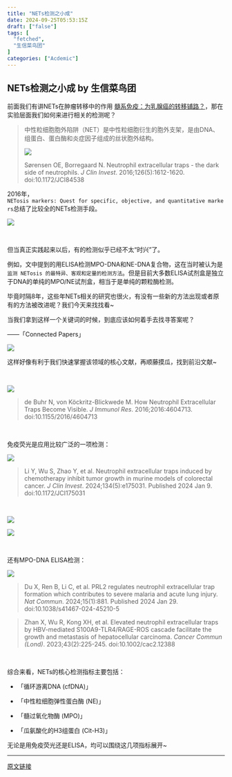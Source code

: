 ```yaml
---
title: "NETs检测之小成"
date: 2024-09-25T05:53:15Z
draft: ["false"]
tags: [
  "fetched",
  "生信菜鸟团"
]
categories: ["Acdemic"]
---
```

NETs检测之小成 by 生信菜鸟团
------
<div><section><p>前面我们有讲NETs在肿瘤转移中的作用 <a target="_blank" href="http://mp.weixin.qq.com/s?__biz=MzUzMTEwODk0Ng==&amp;mid=2247527232&amp;idx=1&amp;sn=ddfb8388882a137997675e02401db87c&amp;chksm=fa45ae7dcd32276baeeb9a5646eeccf80d7294e349d27688e36ebb9a040ada232c6cd2eaeace&amp;scene=21#wechat_redirect" textvalue="髓系免疫：为乳腺癌的转移铺路？" linktype="text" imgurl="" imgdata="null" data-itemshowtype="0" tab="innerlink" data-linktype="2">髓系免疫：为乳腺癌的转移铺路？</a>，那在实验层面我们如何来进行相关的检测呢？</p><blockquote><p>中性粒细胞胞外陷阱（NET）是中性粒细胞衍生的胞外支架，是由DNA、组蛋白、蛋白酶和炎症因子组成的丝状胞外结构。</p><p><img data-backh="472" data-backw="526" data-imgfileid="100044058" data-ratio="0.8968166849615807" data-s="300,640" data-src="https://mmbiz.qpic.cn/mmbiz_png/iaRJcrq2Los8HcYQBH8CF0tvsfhG19OfmRrHmxGV0icg2onR02FjwIFu5xeKicWiaLBuZfe5OLeHsk5eyG5CbMaXsw/640?wx_fmt=png&amp;from=appmsg" data-type="png" data-w="911" src="https://mmbiz.qpic.cn/mmbiz_png/iaRJcrq2Los8HcYQBH8CF0tvsfhG19OfmRrHmxGV0icg2onR02FjwIFu5xeKicWiaLBuZfe5OLeHsk5eyG5CbMaXsw/640?wx_fmt=png&amp;from=appmsg"></p><p>Sørensen OE, Borregaard N. Neutrophil extracellular traps - the dark side of neutrophils. <em>J Clin Invest</em>. 2016;126(5):1612-1620. doi:10.1172/JCI84538</p></blockquote><p>2016年，<code>NETosis markers: Quest for specific, objective, and quantitative markers</code>总结了比较全的NETs检测手段。</p><p><img data-backh="352" data-backw="562" data-imgfileid="100044060" data-ratio="0.6262068965517241" data-s="300,640" data-src="https://mmbiz.qpic.cn/mmbiz_png/iaRJcrq2Los8HcYQBH8CF0tvsfhG19OfmUicK7hU2uzWfcNeoL8V77eFcFhrcUq2AQ4CcFAAKs3SJt4RxDqa8nlg/640?wx_fmt=png&amp;from=appmsg" data-type="png" data-w="725" src="https://mmbiz.qpic.cn/mmbiz_png/iaRJcrq2Los8HcYQBH8CF0tvsfhG19OfmUicK7hU2uzWfcNeoL8V77eFcFhrcUq2AQ4CcFAAKs3SJt4RxDqa8nlg/640?wx_fmt=png&amp;from=appmsg"></p><p><br></p><p>但当真正实践起来以后，有的检测似乎已经不太“时兴”了。</p><p>例如，文中提到的用ELISA检测MPO-DNA和NE-DNA复合物，这在当时被认为是<code>监测 NETosis 的最特异、客观和定量的检测方法</code>。但是目前大多数ELISA试剂盒是独立于DNA的单纯的MPO/NE试剂盒，相当于是单纯的颗粒酶检测。</p><p>毕竟时隔8年，这些年NETs相关的研究也很火，有没有一些新的方法出现或者原有的方法被改进呢？我们今天来找找看~</p><p>当我们拿到这样一个关键词的时候，到底应该如何着手去找寻答案呢？</p><p>——<span>「Connected Papers」</span></p><p><img data-backh="266" data-backw="562" data-imgfileid="100044061" data-ratio="0.4722222222222222" data-s="300,640" data-src="https://mmbiz.qpic.cn/mmbiz_png/iaRJcrq2Los8HcYQBH8CF0tvsfhG19OfmsibJ5d0NibMfPvibFjxyLTiaQfZKlBDyOVpbJrc0SicsrbSsULA71JQq43g/640?wx_fmt=png&amp;from=appmsg" data-type="png" data-w="1080" src="https://mmbiz.qpic.cn/mmbiz_png/iaRJcrq2Los8HcYQBH8CF0tvsfhG19OfmsibJ5d0NibMfPvibFjxyLTiaQfZKlBDyOVpbJrc0SicsrbSsULA71JQq43g/640?wx_fmt=png&amp;from=appmsg"></p><p><span></span></p><p>这样好像有利于我们快速掌握该领域的核心文献，再顺藤摸瓜，找到前沿文献~</p><p><br></p><p><img data-backh="396" data-backw="562" data-imgfileid="100044062" data-ratio="0.7049180327868853" data-s="300,640" data-src="https://mmbiz.qpic.cn/mmbiz_jpg/iaRJcrq2Los8HcYQBH8CF0tvsfhG19Ofm1lx7KN2GnRk4VKFtw8yhg3BLCNNdMZW2ylicMjGsJlxZOys3R81ftFg/640?wx_fmt=jpeg&amp;from=appmsg" data-type="jpeg" data-w="915" src="https://mmbiz.qpic.cn/mmbiz_jpg/iaRJcrq2Los8HcYQBH8CF0tvsfhG19Ofm1lx7KN2GnRk4VKFtw8yhg3BLCNNdMZW2ylicMjGsJlxZOys3R81ftFg/640?wx_fmt=jpeg&amp;from=appmsg"></p><blockquote><p>de Buhr N, von Köckritz-Blickwede M. How Neutrophil Extracellular Traps Become Visible. <em>J Immunol Res</em>. 2016;2016:4604713. doi:10.1155/2016/4604713</p></blockquote><p><br></p><p>免疫荧光是应用比较广泛的一项检测：</p><p><img data-imgfileid="100044063" data-ratio="0.5791469194312796" data-s="300,640" data-src="https://mmbiz.qpic.cn/mmbiz_png/iaRJcrq2Los8HcYQBH8CF0tvsfhG19OfmxicL87Tasceia9TNQicgvu7n6hC37n5I7Y8CxI7R5D9BKZ7D4ud8fQAcA/640?wx_fmt=png&amp;from=appmsg" data-type="png" data-w="1055" src="https://mmbiz.qpic.cn/mmbiz_png/iaRJcrq2Los8HcYQBH8CF0tvsfhG19OfmxicL87Tasceia9TNQicgvu7n6hC37n5I7Y8CxI7R5D9BKZ7D4ud8fQAcA/640?wx_fmt=png&amp;from=appmsg"></p><blockquote><p>Li Y, Wu S, Zhao Y, et al. Neutrophil extracellular traps induced by chemotherapy inhibit tumor growth in murine models of colorectal cancer. <em>J Clin Invest</em>. 2024;134(5):e175031. Published 2024 Jan 9. doi:10.1172/JCI175031</p></blockquote><p><br></p><p><img data-imgfileid="100044064" data-ratio="0.3701492537313433" data-s="300,640" data-src="https://mmbiz.qpic.cn/mmbiz_png/iaRJcrq2Los8HcYQBH8CF0tvsfhG19OfmkBsicvYJW1snRCick2KysRyRJS6X3YO0VrbTkV8FFowju6VaT9ETfpIw/640?wx_fmt=png&amp;from=appmsg" data-type="png" data-w="1005" src="https://mmbiz.qpic.cn/mmbiz_png/iaRJcrq2Los8HcYQBH8CF0tvsfhG19OfmkBsicvYJW1snRCick2KysRyRJS6X3YO0VrbTkV8FFowju6VaT9ETfpIw/640?wx_fmt=png&amp;from=appmsg"></p><p><img data-imgfileid="100044067" data-ratio="0.5034403669724771" data-s="300,640" data-src="https://mmbiz.qpic.cn/mmbiz_png/iaRJcrq2Los8HcYQBH8CF0tvsfhG19OfmyFNHPPtlxLQ7StWoMRApj6bftaMpamPHK2YkiaS3GjQaJcaL26FLPEw/640?wx_fmt=png&amp;from=appmsg" data-type="png" data-w="872" src="https://mmbiz.qpic.cn/mmbiz_png/iaRJcrq2Los8HcYQBH8CF0tvsfhG19OfmyFNHPPtlxLQ7StWoMRApj6bftaMpamPHK2YkiaS3GjQaJcaL26FLPEw/640?wx_fmt=png&amp;from=appmsg"></p><p><br></p><p>还有MPO-DNA ELISA检测：</p><p><img data-imgfileid="100044065" data-ratio="0.4722222222222222" data-s="300,640" data-src="https://mmbiz.qpic.cn/mmbiz_png/iaRJcrq2Los8HcYQBH8CF0tvsfhG19OfmOuDc6YJt4fEVhDib9zibVdS9EOaav3sibs5FIjMBGlVAmkMia3fq5tUXuQ/640?wx_fmt=png&amp;from=appmsg" data-type="png" data-w="1080" src="https://mmbiz.qpic.cn/mmbiz_png/iaRJcrq2Los8HcYQBH8CF0tvsfhG19OfmOuDc6YJt4fEVhDib9zibVdS9EOaav3sibs5FIjMBGlVAmkMia3fq5tUXuQ/640?wx_fmt=png&amp;from=appmsg"></p><blockquote><p>Du X, Ren B, Li C, et al. PRL2 regulates neutrophil extracellular trap formation which contributes to severe malaria and acute lung injury. <em>Nat Commun</em>. 2024;15(1):881. Published 2024 Jan 29. doi:10.1038/s41467-024-45210-5<span></span></p></blockquote><blockquote><p>Zhan X, Wu R, Kong XH, et al. Elevated neutrophil extracellular traps by HBV-mediated S100A9-TLR4/RAGE-ROS cascade facilitate the growth and metastasis of hepatocellular carcinoma. <em>Cancer Commun (Lond)</em>. 2023;43(2):225-245. doi:10.1002/cac2.12388</p></blockquote><p><br></p><p>综合来看，NETs的核心检测指标主要包括：</p><ul><li><p><span>「循环游离DNA (cfDNA)」</span></p></li><li><p><span>「中性粒细胞弹性蛋白酶 (NE)」</span></p></li><li><p><span>「髓过氧化物酶 (MPO)」</span></p></li><li><p><span>「瓜氨酸化的H3组蛋白 (Cit-H3)」</span></p></li></ul><p>无论是用免疫荧光还是ELISA，均可以围绕这几项指标展开~</p></section><p><mp-style-type data-value="10000"></mp-style-type></p></div>  
<hr>
<a href="https://mp.weixin.qq.com/s/AtxRhA2yQv1oQ7hxWA2nng",target="_blank" rel="noopener noreferrer">原文链接</a>
